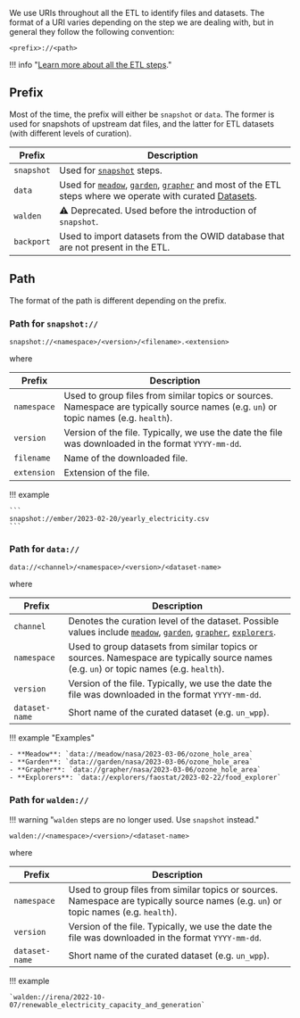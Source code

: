 We use URIs throughout all the ETL to identify files and datasets. The format of a URI varies depending on the step we are dealing with, but in general they follow the following convention:

```
<prefix>://<path>
```

!!! info "[Learn more about all the ETL steps](../../workflow/)."

## Prefix

Most of the time, the prefix will either be `snapshot` or `data`. The former is used for snapshots of upstream dat files, and the latter for ETL datasets (with different levels of curation).

| Prefix     | Description                                                                                                                                                                                                                              |
| ---------- | ---------------------------------------------------------------------------------------------------------------------------------------------------------------------------------------------------------------------------------------- |
| `snapshot` | Used for [`snapshot`](../../workflow/#snapshot) steps.                                                                                                                                                                                   |
| `data`     | Used for [`meadow`](../../workflow/#meadow), [`garden`](../../workflow/#garden), [`grapher`](../../workflow/#grapher) and most of the ETL steps where we operate with curated [Datasets](../common-format/#datasets-owidcatalogdataset). |
| `walden`   | :warning: Deprecated. Used before the introduction of `snapshot`.                                                                                                                                                                        |
| `backport` | Used to import datasets from the OWID database that are not present in the ETL.                                                                                                                                                          |

## Path

The format of the path is different depending on the prefix.

### Path for `snapshot://`

```
snapshot://<namespace>/<version>/<filename>.<extension>
```

where

| Prefix      | Description                                                                                                                          |
| ----------- | ------------------------------------------------------------------------------------------------------------------------------------ |
| `namespace` | Used to group files from similar topics or sources. Namespace are typically source names (e.g. `un`) or topic names (e.g. `health`). |
| `version`   | Version of the file. Typically, we use the date the file was downloaded in the format `YYYY-mm-dd`.                                  |
| `filename`  | Name of the downloaded file.                                                                                                         |
| `extension` | Extension of the file.                                                                                                               |

!!! example

    ```
    snapshot://ember/2023-02-20/yearly_electricity.csv
    ```

### Path for `data://`

```
data://<channel>/<namespace>/<version>/<dataset-name>
```

where

| Prefix         | Description                                                                                                                                                                                                                        |
| -------------- | ---------------------------------------------------------------------------------------------------------------------------------------------------------------------------------------------------------------------------------- |
| `channel`      | Denotes the curation level of the dataset. Possible values include [`meadow`](../../workflow#meadow), [`garden`](../../workflow#garden), [`grapher`](../../workflow#grapher), [`explorers`](../../workflow/other-steps#explorers). |
| `namespace`    | Used to group datasets from similar topics or sources. Namespace are typically source names (e.g. `un`) or topic names (e.g. `health`).                                                                                            |
| `version`      | Version of the file. Typically, we use the date the file was downloaded in the format `YYYY-mm-dd`.                                                                                                                                |
| `dataset-name` | Short name of the curated dataset (e.g. `un_wpp`).                                                                                                                                                                                 |

!!! example "Examples"

    - **Meadow**: `data://meadow/nasa/2023-03-06/ozone_hole_area`
    - **Garden**: `data://garden/nasa/2023-03-06/ozone_hole_area`
    - **Grapher**: `data://grapher/nasa/2023-03-06/ozone_hole_area`
    - **Explorers**: `data://explorers/faostat/2023-02-22/food_explorer`

### Path for `walden://`

!!! warning "`walden` steps are no longer used. Use `snapshot` instead."

```
walden://<namespace>/<version>/<dataset-name>
```

where

| Prefix         | Description                                                                                                                          |
| -------------- | ------------------------------------------------------------------------------------------------------------------------------------ |
| `namespace`    | Used to group files from similar topics or sources. Namespace are typically source names (e.g. `un`) or topic names (e.g. `health`). |
| `version`      | Version of the file. Typically, we use the date the file was downloaded in the format `YYYY-mm-dd`.                                  |
| `dataset-name` | Short name of the curated dataset (e.g. `un_wpp`).                                                                                   |

!!! example

    `walden://irena/2022-10-07/renewable_electricity_capacity_and_generation`
